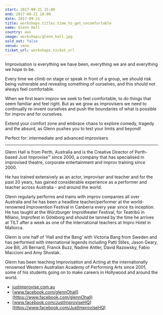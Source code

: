 ```yaml
---
start: 2017-09-21 15:00
end: 2017-09-21 18:00
date: 2017-09-21
title: workshops.titles.time_to_get_uncomfortable
name: Glenn Hall
country: aus
image: workshops/glenn_hall.jpg
sold_out: false
venue: vene
ticket_url: workshops.ticket_url
---
```


Improvisation is everything we have been, everything we are and everything
we hope to be.

Every time we climb on stage or speak in front of a group, we should risk
being vulnerable and revealing something of ourselves, and this should not
always feel comfortable.

When we first learn improv we seek to feel comfortable, to do things that
seem familiar and feel right. But as we grow as improvisers we need to
continually re-invent ourselves and push the boundaries of what is possible
for improv and for ourselves.

Extend your comfort zone and embrace chaos to explore comedy, tragedy and
the absurd, as Glenn pushes you to test your limits and beyond!

​Perfect for: intermediate and advanced improvisers
 
---

Glenn Hall is from Perth, Australia and is the Creative Director of
Perth-based Just Improvise™ since 2000, a company that has specialised
in improvised theatre, corporate entertainment and improv training since 2000.

​He has trained extensively as an actor, improviser and teacher and for
the past 20 years, has gained considerable experience as a performer and
teacher across Australia - and around the world.

Glenn regularly performs and trains with improv companies all over Australia
and he has been a headline teacher/performer at the world-renowned
Improvention Festival in Canberra every year since its inception.
He has taught at the Würzburger Improtheater Festival, for Teatribū in Milano,
Improfest in Göteborg and should be tanned by the time he arrives at TILT
after a week as one of the international teachers at Impro Hotel in Mallorca.
 
Glenn is one half of 'Hall and the Bang’ with Victoria Bang from Sweden and has
performed with international legends including Patti Stiles, Jason Geary, Joe Bill,
Jill Bernard, Franck Buzz, Nadine Antler, David Razowsky, Fabio Maccioni and
Amy Shostak.
 
Glenn has been teaching Improvisation and Acting at the internationally
renowned Western Australian Academy of Performing Arts since 2001, some of
his students going on to make careers in Hollywood and around the world.
 
- [justimprovise.com.au](https://justimprovise.com.au)
- [www.facebook.com/glennOhall](https://www.facebook.com/glennOhall)
- [www.facebook.com/JustImproviseHQ](https://www.facebook.com/JustImproviseHQ)
